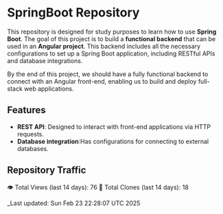 # SpringBoot Repository

This repository is designed for study purposes to learn how to use **Spring Boot**. The goal of this project is to build a **functional backend** that can be used in an **Angular project**. This backend includes all the necessary configurations to set up a Spring Boot application, including RESTful APIs and database integrations.

By the end of this project, we should have a fully functional backend to connect with an Angular front-end, enabling us to build and deploy full-stack web applications.

## Features

- **REST API**: Designed to interact with front-end applications via HTTP requests.
- **Database integration**:Has configurations for connecting to external databases.

## Repository Traffic

👁️ Total Views (last 14 days): 76
🔄 Total Clones (last 14 days): 18

_Last updated: Sun Feb 23 22:28:07 UTC 2025

